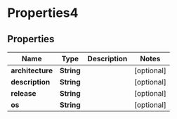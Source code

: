

# Properties4


## Properties

| Name | Type | Description | Notes |
|------------ | ------------- | ------------- | -------------|
|**architecture** | **String** |  |  [optional] |
|**description** | **String** |  |  [optional] |
|**release** | **String** |  |  [optional] |
|**os** | **String** |  |  [optional] |



